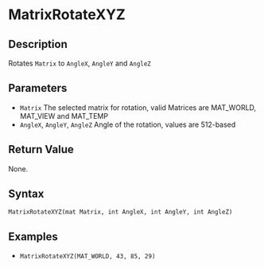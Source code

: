 # MatrixRotateXYZ

## Description
Rotates `Matrix` to `AngleX`, `AngleY` and `AngleZ`

## Parameters
- `Matrix`
The selected matrix for rotation, valid Matrices are MAT_WORLD, MAT_VIEW and MAT_TEMP
- `AngleX`, `AngleY`, `AngleZ`
Angle of the rotation, values are 512-based

## Return Value
None.

## Syntax
```MatrixRotateXYZ(mat Matrix, int AngleX, int AngleY, int AngleZ)```

## Examples
- ```MatrixRotateXYZ(MAT_WORLD, 43, 85, 29)```